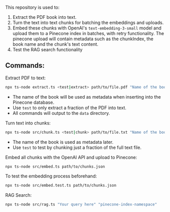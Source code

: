 This repository is used to:

1. Extract the PDF book into text.
2. Turn the text into text chunks for batching the embeddings and uploads.
3. Embed these chunks with OpenAI's `text-embedding-3-small` model and upload them to a Pinecone index in batches, with retry functionality. The pinecone upload will contain metadata such as the chunkIndex, the book name and the chunk's text content.
4. Test the RAG search functionality

## Commands:

Extract PDF to text:

```bash
npx ts-node extract.ts <test|extract> path/to/file.pdf "Name of the book"
```

- The name of the book will be used as metadata when inserting into the Pinecone database.
- Use `test` to only extract a fraction of the PDF into text.
- All commands will output to the `data` directory.

Turn text into chunks:

```bash
npx ts-node src/chunk.ts <test|chunk> path/to/file.txt "Name of the book"
```

- The name of the book is used as metadata later.
- Use `test` to test by chunking just a fraction of the full text file.

Embed all chunks with the OpenAI API and upload to Pinecone:

```bash
npx ts-node src/embed.ts path/to/chunks.json
```

To test the embedding process beforehand:

```bash
npx ts-node src/embed.test.ts path/to/chunks.json
```

RAG Search:

```bash
npx ts-node src/rag.ts "Your query here" "pinecone-index-namespace"
```
